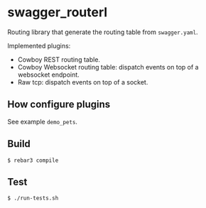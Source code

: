 swagger_routerl
===============

Routing library that generate the routing table from `swagger.yaml`.

Implemented plugins:

- Cowboy REST routing table.
- Cowboy Websocket routing table: dispatch events on top of a
  websocket endpoint.
- Raw tcp: dispatch events on top of a socket.

How configure plugins
---------------------

See example `demo_pets`.

Build
-----

    $ rebar3 compile

Test
----

    $ ./run-tests.sh
